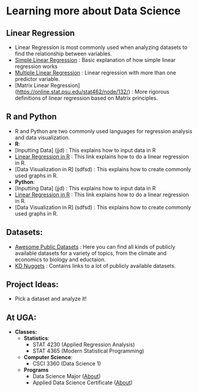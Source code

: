 # Learning more about Data Science
## Linear Regression
* Linear Regression is most commonly used when analyzing datasets to find the relationship between variables. 
* [Simple Linear Regression](https://online.stat.psu.edu/stat462/node/91/) : Basic explanation of how simple linear regression works
* [Multiple Linear Regression](https://online.stat.psu.edu/stat462/node/131/) : Linear regression with more than one predictor variable. 
* [Matrix Linear Regression] (https://online.stat.psu.edu/stat462/node/132/) : More rigorous definitions of linear regression based on Matrix principles. 
## R and Python
* R and Python are two commonly used languages for regression analysis and data visualization. 
* **R**:
 * [Inputting Data] (jjd) : This explains how to input data in R
 * [Linear Regression in R](https://www.datacamp.com/community/tutorials/linear-regression-R) : This link explains how to do a linear regression in R.
 * [Data Visualization in R] (sdfsd) : This explains how to create commonly used graphs in R. 
* **Python**: 
 * [Inputting Data] (jjd) : This explains how to input data in R
 * [Linear Regression in R](https://www.datacamp.com/community/tutorials/linear-regression-R) : This link explains how to do a linear regression in R.
 * [Data Visualization in R] (sdfsd) : This explains how to create commonly used graphs in R. 
 ## Datasets:
* [Awesome Public Datasets](https://github.com/awesomedata/awesome-public-datasets) : Here you can find all kinds of publicly available datasets for a variety of topics, from the climate and economics to biology and eductaion.
* [KD Nuggets](https://www.kdnuggets.com/datasets/index.html) : Contains links to a lot of publicly available datasets.
## Project Ideas:
* Pick a dataset and analyze it!
## At UGA:
* **Classes:**
  * **Statistics**: 
    * STAT 4230 (Applied Regression Analysis)
    * STAT 4365 (Modern Statistical Programming)
  * **Computer Science**: 
    * CSCI 3360 (Data Science 1)
  * **Programs**
    * Data Science Major ([About](https://www.stat.uga.edu/data-science-major))
    * Applied Data Science Certificate ([About](https://csci.franklin.uga.edu/certificate-applied-data-science))
